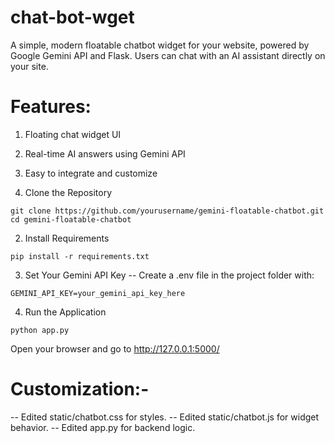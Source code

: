 # chat-bot-wget
A simple, modern floatable chatbot widget for your website, powered by Google Gemini API and Flask. Users can chat with an AI assistant directly on your site.


# Features:

1. Floating chat widget UI
2. Real-time AI answers using Gemini API
3. Easy to integrate and customize


1. Clone the Repository
```
git clone https://github.com/yourusername/gemini-floatable-chatbot.git
cd gemini-floatable-chatbot
```

2. Install Requirements
```
pip install -r requirements.txt
```

3. Set Your Gemini API Key -- Create a .env file in the project folder with:
```
GEMINI_API_KEY=your_gemini_api_key_here
```

4. Run the Application
```
python app.py
```

Open your browser and go to http://127.0.0.1:5000/


# Customization:- 

-- Edited static/chatbot.css for styles.
-- Edited static/chatbot.js for widget behavior.
-- Edited app.py for backend logic.
